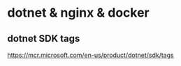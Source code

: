 # dotnet & nginx & docker


## dotnet SDK tags
https://mcr.microsoft.com/en-us/product/dotnet/sdk/tags


